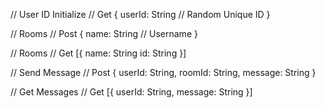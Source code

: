 // User ID Initialize
// Get
{
	userId: String // Random Unique ID
}

// Rooms
// Post
{
	name: String // Username
}

// Rooms
// Get
[{
	name: String
	id: String
}]

// Send Message
// Post
{
	userId: String,
	roomId: String,
	message: String
}

// Get Messages
// Get
[{
	userId: String,
	message: String
}]


